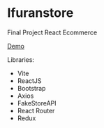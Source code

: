 # Ifuranstore

Final Project React Ecommerce

[Demo](https://ifuranstore.vercel.app)

Libraries:

- Vite
- ReactJS
- Bootstrap
- Axios
- FakeStoreAPI
- React Router
- Redux
